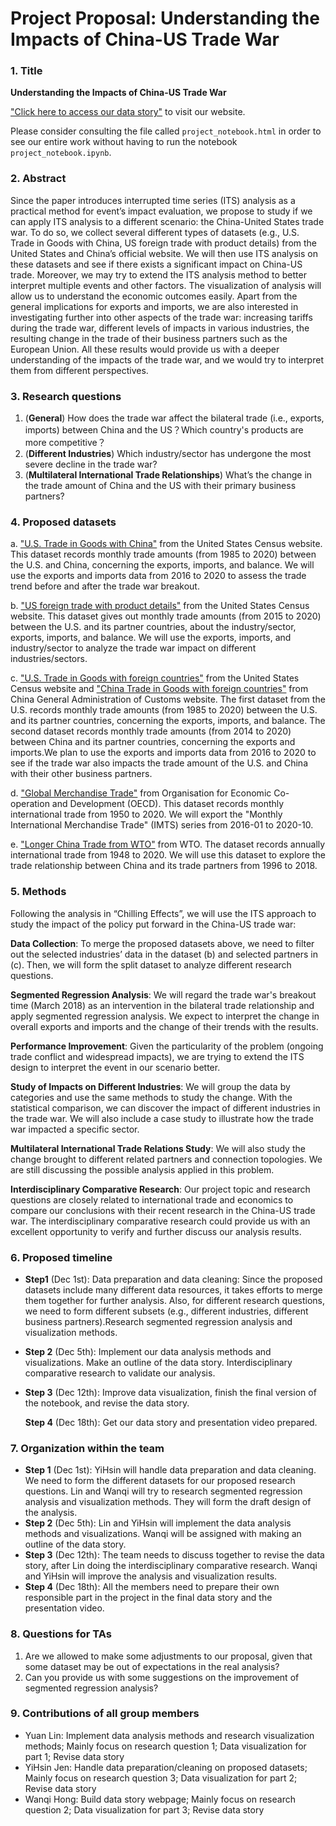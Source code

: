 # Project Proposal: Understanding the Impacts of China-US Trade War

### 1. Title 

**Understanding the Impacts of China-US Trade War**

["Click here to access our data story"](https://jenscode-trash.github.io/lovela-data-science-TradeWar/) to visit our website.

Please consider consulting the file called `project_notebook.html` in order to see our entire work without having to run the notebook `project_notebook.ipynb`.

### 2. Abstract

Since the paper introduces interrupted time series (ITS) analysis as a practical method for event’s impact evaluation, we propose to study if we can apply ITS analysis to a different scenario: the China-United States trade war. To do so, we collect several different types of datasets (e.g., U.S. Trade in Goods with China, US foreign trade with product details) from the United States and China’s official website. We will then use ITS analysis on these datasets and see if there exists a significant impact on China-US trade. Moreover, we may try to extend the ITS analysis method to better interpret multiple events and other factors. The visualization of analysis will allow us to understand the economic outcomes easily. Apart from the general implications for exports and imports, we are also interested in investigating further into other aspects of the trade war: increasing tariffs during the trade war, different levels of impacts in various industries, the resulting change in the trade of their business partners such as the European Union. All these results would provide us with a deeper understanding of the impacts of the trade war, and we would try to interpret them from different perspectives.



### 3. Research questions

1. (**General**) How does the trade war affect the bilateral trade (i.e., exports, imports) between China and the US？Which country's products are more competitive？
2. (**Different Industries**) Which industry/sector has undergone the most severe decline in the trade war?
3. (**Multilateral International Trade Relationships**) What’s the change in the trade amount of China and the US with their primary business partners?



### 4. Proposed datasets

a. ["U.S. Trade in Goods with China"](https://www.census.gov/foreign-trade/balance/c5700.html) from the United States Census website. 
This dataset records monthly trade amounts (from 1985 to 2020) between the U.S. and China, concerning the exports, imports, and balance. We will use the exports and imports data from 2016 to 2020 to assess the trade trend before and after the trade war breakout.

b. ["US foreign trade with product details"](https://www.census.gov/foreign-trade/statistics/country/sitc/index.html) from the United States Census website.
This dataset gives out monthly trade amounts (from 2015 to 2020) between the U.S. and its partner countries, about the industry/sector, exports, imports, and balance. We will use the exports, imports, and industry/sector to analyze the trade war impact on different industries/sectors.

c. ["U.S. Trade in Goods with foreign countries"](https://www.census.gov/foreign-trade/statistics/country/index.html) from the United States Census website and ["China Trade in Goods with foreign countries"](http://www.customs.gov.cn/customs/302249/302274/302277/3227050/index.html) from China General Administration of Customs website. 
The first dataset from the U.S. records monthly trade amounts (from 1985 to 2020) between the U.S. and its partner countries, concerning the exports, imports, and balance. The second dataset records monthly trade amounts (from 2014 to 2020) between China and its partner countries, concerning the exports and imports.We plan to use the exports and imports data from 2016 to 2020 to see if the trade war also impacts the trade amount of the U.S. and China with their other business partners.

d. ["Global Merchandise Trade"](https://stats.oecd.org/Index.aspx?DataSetCode=MEI_TRD#) from Organisation for Economic Co-operation and Development (OECD).
This dataset records monthly international trade from 1950 to 2020. We will export the "Monthly International Merchandise Trade" (IMTS) series from 2016-01 to 2020-10.

e. ["Longer China Trade from WTO"](https://data.wto.org/) from WTO.
The dataset records annually international trade from 1948 to 2020. We will use this dataset to explore the trade relationship between China and its trade partners from 1996 to 2018.



### 5. Methods

Following the analysis in “Chilling Effects”, we will use the ITS approach to study the impact of the policy put forward in the China-US trade war:

**Data Collection**: To merge the proposed datasets above, we need to filter out the selected industries’ data in the dataset (b) and selected partners in (c). Then, we will form the split dataset to analyze different research questions.

**Segmented Regression Analysis**: We will regard the trade war's breakout time (March 2018) as an intervention in the bilateral trade relationship and apply segmented regression analysis. We expect to interpret the change in overall exports and imports and the change of their trends with the results.

**Performance Improvement**: Given the particularity of the problem (ongoing trade conflict and widespread impacts), we are trying to extend the ITS design to interpret the event in our scenario better.

**Study of Impacts on Different Industries**: We will group the data by categories and use the same methods to study the change. With the statistical comparison, we can discover the impact of different industries in the trade war. We will also include a case study to illustrate how the trade war impacted a specific sector.

**Multilateral International Trade Relations Study**: We will also study the change brought to different related partners and connection topologies. We are still discussing the possible analysis applied in this problem.

**Interdisciplinary Comparative Research**: Our project topic and research questions are closely related to international trade and economics to compare our conclusions with their recent research in the China-US trade war. The interdisciplinary comparative research could provide us with an excellent opportunity to verify and further discuss our analysis results.



### 6. Proposed timeline

- **Step1** (Dec 1st):  Data preparation and data cleaning: Since the proposed datasets include many different data resources, it takes efforts to merge them together for further analysis. Also, for different research questions, we need to form different subsets (e.g., different industries, different business partners).Research segmented regression analysis and visualization methods.

- **Step 2** (Dec 5th): Implement our data analysis methods and visualizations. Make an outline of the data story. Interdisciplinary comparative research to validate our analysis. 

- **Step 3** (Dec 12th):  Improve data visualization, finish the final version of the notebook, and revise the data story.

	 **Step 4** (Dec 18th):  Get our data story and presentation video prepared.	



### 7. Organization within the team

- **Step 1** (Dec 1st): YiHsin will handle data preparation and data cleaning. We need to form the different datasets for our proposed research questions. Lin and Wanqi will try to research segmented regression analysis and visualization methods. They will form the draft design of the analysis.
- **Step 2** (Dec 5th): Lin and YiHsin will implement the data analysis methods and visualizations. Wanqi will be assigned with making an outline of the data story.
- **Step 3** (Dec 12th): The team needs to discuss together to revise the data story, after Lin doing the interdisciplinary comparative research. Wanqi and YiHsin will improve the analysis and visualization results.
- **Step 4** (Dec 18th): All the members need to prepare their own responsible part in the project in the final data story and the presentation video.



### 8. Questions for TAs

1. Are we allowed to make some adjustments to our proposal, given that some dataset may be out of expectations in the real analysis?
2. Can you provide us with some suggestions on the improvement of segmented regression analysis?



### 9. Contributions of all group members

- Yuan Lin: Implement data analysis methods and research visualization methods; Mainly focus on research question 1; Data visualization for part 1; Revise data story
- YiHsin Jen: Handle data preparation/cleaning on proposed datasets; Mainly focus on research question 3; Data visualization for part 2; Revise data story
- Wanqi Hong: Build data story webpage; Mainly focus on research question 2; Data visualization for part 3; Revise data story